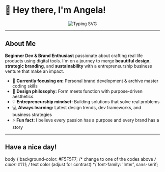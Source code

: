 # 🌟  Hey there, I'm Angela! 

<div align="center">
  <img src="https://readme-typing-svg.herokuapp.com?font=Fira+Code&size=22&duration=3000&pause=1000&color=6366F1&center=true&vCenter=true&multiline=true&width=600&height=100&lines=Web+Designer+%7C+Brand+Strategist;Entrepreneur+%7C+Developer;Building+Digital+Experiences+%26+Brands" alt="Typing SVG" />
</div>

---

## About Me

**Beginner Dev & Brand Enthusiast** passionate about crafting real life products using digital tools. I'm on a journey to merge **beautiful design**, **strategic branding**, and **sustainability** with a entrepreneurship business venture that make an impact.

- 🎯 **Currently focusing on:** Personal brand development & archive master coding skills
- 🎨 **Design philosophy:** Form meets function with purpose-driven aesthetics
- 💡 **Entrepreneurship mindset:** Building solutions that solve real problems
- 💻 **Always learning:** Latest design trends, dev frameworks, and business strategies
- ⚡ **Fun fact:** I believe every passion has a purpose and every brand has a story

---

## Have a nice day!

body {
  background-color: #F5F5F7; /* change to one of the codes above */
  color: #111; /* text color (adjust for contrast) */
  font-family: 'Inter', sans-serif;
